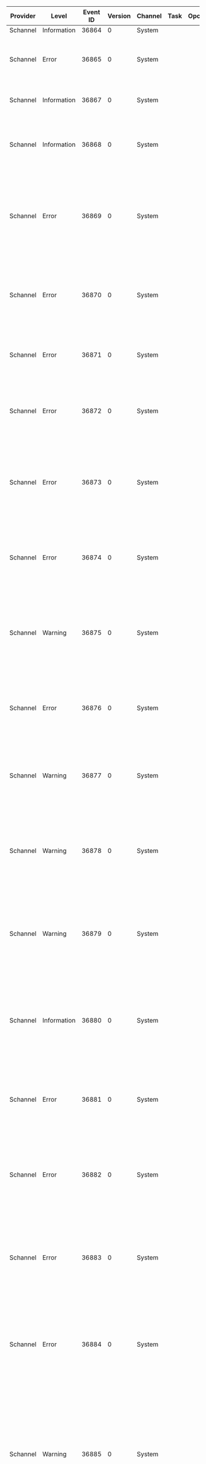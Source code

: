 Provider  |  Level        |  Event ID  |  Version  |  Channel  |  Task  |  Opcode  |  Keyword  |  Message
----------|---------------|------------|-----------|-----------|--------|----------|-----------|--------------------------------------------------------------------------------------------------------------------------------------------------------------------------------------------------------------------------------------------------------------------------------------------------------------------------------------------------------------------------------------------------------------------------------------------------------------------------------------------------------------------------------------------------------------------------------------------------
Schannel  |  Information  |  36864     |  0        |  System   |        |          |           |
Schannel  |  Error        |  36865     |  0        |  System   |        |          |           |  A fatal error occurred while opening the system {ModuleName} cryptographic module. Operations that require the SSL or TLS cryptographic protocols will not work correctly. The error code is {Error}.
Schannel  |  Information  |  36867     |  0        |  System   |        |          |           |  Creating a TLS {Type} credential. The SSPI client process is {CallerProcessImageName} (PID: {CallerProcessId}).
Schannel  |  Information  |  36868     |  0        |  System   |        |          |           |  The TLS {Type} credential's private key has the following properties:   CSP name: {CSPName}   CSP type: {CSPType}   Key name: {KeyName}   Key Type: {KeyType}   Key Flags: {KeyFlags} The attached data contains the certificate.
Schannel  |  Error        |  36869     |  0        |  System   |        |          |           |  The TLS {Type} credential's certificate does not have a private key information property attached to it. This most often occurs when a certificate is backed up incorrectly and then later restored. This message can also indicate a certificate enrollment failure. The SSPI client process is {CallerProcessImageName} (PID: {CallerProcessId}).
Schannel  |  Error        |  36870     |  0        |  System   |        |          |           |  A fatal error occurred when attempting to access the TLS {Type} credential private key. The error code returned from the cryptographic module is {ErrorCode}. The internal error state is {ErrorStatus}. The SSPI client process is {CallerProcessImageName} (PID: {CallerProcessId}).
Schannel  |  Error        |  36871     |  0        |  System   |        |          |           |  A fatal error occurred while creating a TLS {Type} credential. The internal error state is {ErrorState}. The SSPI client process is {CallerProcessImageName} (PID: {CallerProcessId}).
Schannel  |  Error        |  36872     |  0        |  System   |        |          |           |  The TLS {Type} specified certificate's chain could not be retrieved:   Failure Status: {ErrorCode}   Flags: {CertFlags} The attached data contains the certificate. The SSPI client process is {CallerProcessImageName} (PID: {CallerProcessId}).
Schannel  |  Error        |  36873     |  0        |  System   |        |          |           |  No supported cipher suites were found when initiating a TLS connection. This indicates a configuration problem with the client application and/or the installed cryptographic modules. The TLS connection request has failed. The SSPI client process is {CallerProcessImageName} (PID: {CallerProcessId}).
Schannel  |  Error        |  36874     |  0        |  System   |        |          |           |  An {Protocol} connection request was received from a remote client application; but none of the cipher suites supported by the client application are supported by the server. The TLS connection request has failed. The SSPI client process is {CallerProcessImageName} (PID: {CallerProcessId}).
Schannel  |  Warning      |  36875     |  0        |  System   |        |          |           |  The remote server has requested TLS client authentication; but no suitable client certificate could be found. An anonymous connection will be attempted. This TLS connection request may succeed or fail; depending on the server's policy settings. The SSPI client process is {CallerProcessImageName} (PID: {CallerProcessId}).
Schannel  |  Error        |  36876     |  0        |  System   |        |          |           |  The certificate received from the remote server has not validated correctly. The error code is {ErrorCode}. The TLS connection request has failed. The attached data contains the server certificate. The SSPI client process is {CallerProcessImageName} (PID: {CallerProcessId}).
Schannel  |  Warning      |  36877     |  0        |  System   |        |          |           |  The certificate received from the remote client application has not validated correctly. The error code is {ErrorCode}. The attached data contains the client certificate. The SSPI client process is {CallerProcessImageName} (PID: {CallerProcessId}).
Schannel  |  Warning      |  36878     |  0        |  System   |        |          |           |  The certificate received from the remote client application is not suitable for direct mapping to a client system account; possibly because the authority that issuing the certificate is not sufficiently trusted. The error code is {ErrorCode}. The attached data contains the client certificate. The SSPI client process is {CallerProcessImageName} (PID: {CallerProcessId}).
Schannel  |  Warning      |  36879     |  0        |  System   |        |          |           |  The certificate received from the remote client application was not successfully mapped to a client system account. The error code is {ErrorCode}. This is not necessarily a fatal error; as the server application may still find the certificate acceptable. The SSPI client process is {CallerProcessImageName} (PID: {CallerProcessId}).
Schannel  |  Information  |  36880     |  0        |  System   |        |          |           |  A TLS {Type} handshake completed successfully. The negotiated cryptographic parameters are as follows.   Protocol version: {Protocol}   CipherSuite: {CipherSuite}   Exchange strength: {ExchangeStrength} bits   Context handle: {ContextHandle}   Target name: {TargetName}   Local certificate subject name: {LocalCertSubjectName}   Remote certificate subject name: {RemoteCertSubjectName}
Schannel  |  Error        |  36881     |  0        |  System   |        |          |           |  The certificate received from the remote server has either expired or is not yet valid. The TLS connection request has failed. The attached data contains the server certificate. The SSPI client process is {CallerProcessImageName} (PID: {CallerProcessId}).
Schannel  |  Error        |  36882     |  0        |  System   |        |          |           |  The certificate received from the remote server was issued by an untrusted certificate authority. Because of this; none of the data contained in the certificate can be validated. The TLS connection request has failed. The attached data contains the server certificate. The SSPI client process is {CallerProcessImageName} (PID: {CallerProcessId}).
Schannel  |  Error        |  36883     |  0        |  System   |        |          |           |  The certificate received from the remote server has been revoked. This means that the certificate authority that issued the certificate has invalidated it. The TLS connection request has failed. The attached data contains the server certificate. The SSPI client process is {CallerProcessImageName} (PID: {CallerProcessId}).
Schannel  |  Error        |  36884     |  0        |  System   |        |          |           |  The certificate received from the remote server does not contain the expected name. It is therefore not possible to determine whether we are connecting to the correct server. The server name we were expecting is {Name}. The TLS connection request has failed. The attached data contains the server certificate. The SSPI client process is {CallerProcessImageName} (PID: {CallerProcessId}).
Schannel  |  Warning      |  36885     |  0        |  System   |        |          |           |  When asking for client authentication; this server sends a list of trusted certificate authorities to the client. The client uses this list to choose a client certificate that is trusted by the server. Currently; this server trusts so many certificate authorities that the list has grown too long. This list has thus been truncated. The administrator of this machine should review the certificate authorities trusted for client authentication and remove those that do not really need to be trusted. The SSPI client process is {CallerProcessImageName} (PID: {CallerProcessId}).
Schannel  |  Warning      |  36886     |  0        |  System   |        |          |           |  No suitable default server credential exists on this system. This will prevent server applications that expect to make use of the system default credentials from accepting SSL connections. An example of such an application is the directory server. Applications that manage their own credentials; such as the internet information server; are not affected by this. The SSPI client process is {CallerProcessImageName} (PID: {CallerProcessId}).
Schannel  |  Information  |  36887     |  0        |  System   |        |          |           |  A fatal alert was received from the remote endpoint. The TLS protocol defined fatal alert code is {AlertDesc}. The SSPI client process is {CallerProcessImageName} (PID: {CallerProcessId}).
Schannel  |  Information  |  36888     |  0        |  System   |        |          |           |  A fatal alert was generated and sent to the remote endpoint. This may result in termination of the connection. The TLS protocol defined fatal alert code is {AlertDesc}.   Target name: {TargetName} The SSPI client process is {CallerProcessImageName} (PID: {CallerProcessId}).The TLS alert registry can be found at http://www.iana.org/assignments/tls-parameters/tls-parameters.xhtml#tls-parameters-6
Schannel  |  Error        |  36889     |  0        |  System   |        |          |           |  The TLS {Type} specified certificate's chain is incomplete:   Failure Status: {ErrorCode} This can cause trust validation failures or interoperability problems. For more information see KB 954755 The attached data contains the certificate. The SSPI client process is {CallerProcessImageName} (PID: {CallerProcessId}).
Schannel  |  Warning      |  36896     |  0        |  System   |        |          |           |  Verification of the DTLS connection request failed. The SSPI client process is {CallerProcessImageName} (PID: {CallerProcessId}).
Schannel  |  Warning      |  36897     |  0        |  System   |        |          |           |  DTLS record was rejected because it is outside of current receive window. The SSPI client process is {CallerProcessImageName} (PID: {CallerProcessId}).
Schannel  |  Information  |  36898     |  0        |  System   |        |          |           |  A DTLS record was rejected because it is a duplicate of a previously received record. The SSPI client process is {CallerProcessImageName} (PID: {CallerProcessId}).
Schannel  |  Information  |  36899     |  0        |  System   |        |          |           |  The retransmission of DTLS handshake messages has been requested. The SSPI client process is {CallerProcessImageName} (PID: {CallerProcessId}).
Schannel  |  Error        |  36912     |  0        |  System   |        |          |           |  The key material used to protect TLS Session Tickets was not found at {Path}. The SSPI client process is {CallerProcessImageName} (PID: {CallerProcessId}).
Schannel  |  Error        |  36928     |  0        |  System   |        |          |           |  Could not retrieve an OCSP response.   The Failure Reason is: {FailureReason}    The OCSP Url is: {OCSPResponderURL}   The previous OCSP response contained the following times:      ThisUpdate: {ThisUpdate}      NextUpdate: {NextUpdate}The attached data contains the certificate.